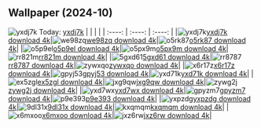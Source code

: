## Wallpaper (2024-10)
![yxdj7k](https://w.wallhaven.cc/full/yx/wallhaven-yxdj7k.png) Today: [yxdj7k](https://th.wallhaven.cc/small/yx/yxdj7k.jpg)
|      |      |      |
| :----: | :----: | :----: |
|![yxdj7k](https://th.wallhaven.cc/small/yx/yxdj7k.jpg)[yxdj7k download 4k](https://wallhaven.cc/w/yxdj7k)|![we98zq](https://th.wallhaven.cc/small/we/we98zq.jpg)[we98zq download 4k](https://wallhaven.cc/w/we98zq)|![o5rk87](https://th.wallhaven.cc/small/o5/o5rk87.jpg)[o5rk87 download 4k](https://wallhaven.cc/w/o5rk87)|
|![o5p9el](https://th.wallhaven.cc/small/o5/o5p9el.jpg)[o5p9el download 4k](https://wallhaven.cc/w/o5p9el)|![o5px9m](https://th.wallhaven.cc/small/o5/o5px9m.jpg)[o5px9m download 4k](https://wallhaven.cc/w/o5px9m)|![rr821m](https://th.wallhaven.cc/small/rr/rr821m.jpg)[rr821m download 4k](https://wallhaven.cc/w/rr821m)|
|![5gxd61](https://th.wallhaven.cc/small/5g/5gxd61.jpg)[5gxd61 download 4k](https://wallhaven.cc/w/5gxd61)|![rr8787](https://th.wallhaven.cc/small/rr/rr8787.jpg)[rr8787 download 4k](https://wallhaven.cc/w/rr8787)|![zywxqo](https://th.wallhaven.cc/small/zy/zywxqo.jpg)[zywxqo download 4k](https://wallhaven.cc/w/zywxqo)|
|![x6r17z](https://th.wallhaven.cc/small/x6/x6r17z.jpg)[x6r17z download 4k](https://wallhaven.cc/w/x6r17z)|![gpyj53](https://th.wallhaven.cc/small/gp/gpyj53.jpg)[gpyj53 download 4k](https://wallhaven.cc/w/gpyj53)|![yxd71k](https://th.wallhaven.cc/small/yx/yxd71k.jpg)[yxd71k download 4k](https://wallhaven.cc/w/yxd71k)|
|![ex5zgl](https://th.wallhaven.cc/small/ex/ex5zgl.jpg)[ex5zgl download 4k](https://wallhaven.cc/w/ex5zgl)|![jxg9qw](https://th.wallhaven.cc/small/jx/jxg9qw.jpg)[jxg9qw download 4k](https://wallhaven.cc/w/jxg9qw)|![zywg2j](https://th.wallhaven.cc/small/zy/zywg2j.jpg)[zywg2j download 4k](https://wallhaven.cc/w/zywg2j)|
|![yxd7wx](https://th.wallhaven.cc/small/yx/yxd7wx.jpg)[yxd7wx download 4k](https://wallhaven.cc/w/yxd7wx)|![gpyzm7](https://th.wallhaven.cc/small/gp/gpyzm7.jpg)[gpyzm7 download 4k](https://wallhaven.cc/w/gpyzm7)|![p9e393](https://th.wallhaven.cc/small/p9/p9e393.jpg)[p9e393 download 4k](https://wallhaven.cc/w/p9e393)|
|![yxpzdg](https://th.wallhaven.cc/small/yx/yxpzdg.jpg)[yxpzdg download 4k](https://wallhaven.cc/w/yxpzdg)|![9dl31x](https://th.wallhaven.cc/small/9d/9dl31x.jpg)[9dl31x download 4k](https://wallhaven.cc/w/9dl31x)|![kxqmqm](https://th.wallhaven.cc/small/kx/kxqmqm.jpg)[kxqmqm download 4k](https://wallhaven.cc/w/kxqmqm)|
|![x6mxoo](https://th.wallhaven.cc/small/x6/x6mxoo.jpg)[x6mxoo download 4k](https://wallhaven.cc/w/x6mxoo)|![jxz6rw](https://th.wallhaven.cc/small/jx/jxz6rw.jpg)[jxz6rw download 4k](https://wallhaven.cc/w/jxz6rw)|